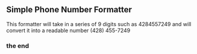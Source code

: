 ## Simple Phone Number Formatter

This formatter will take in a series of 9 digits such as
4284557249
and will convert it into a readable number
(428) 455-7249

### the end
